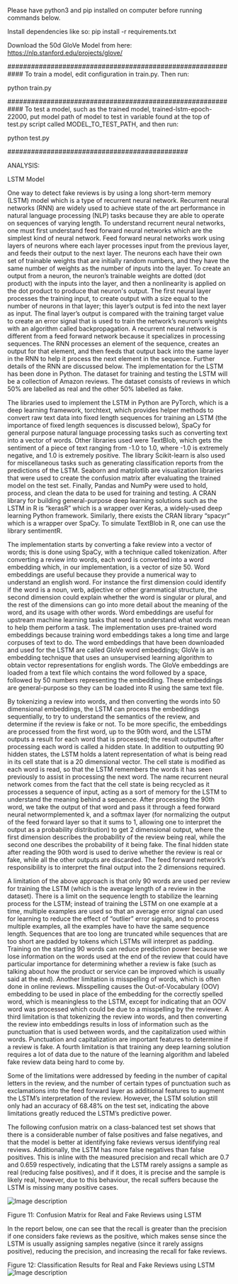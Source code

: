 Please have python3 and pip installed on computer before running commands below. 

Install dependencies like so:
pip install -r requirements.txt

Download the 50d GloVe Model from here: 
https://nlp.stanford.edu/projects/glove/

############################################################
To train a model, edit configuration in train.py. Then run:

python train.py

############################################################
To test a model, such as the trained model, trained-lstm-epoch-22000, 
put model path of model to test in variable found at the top of test.py script called MODEL_TO_TEST_PATH, 
and then run:

python test.py

##############################################

ANALYSIS:

LSTM Model 

One way to detect fake reviews is by using a long short-term memory (LSTM) model which is a type of recurrent neural network. Recurrent neural networks (RNN) are widely used to achieve state of the art performance in natural language processing (NLP) tasks because they are able to operate on sequences of varying length. To understand recurrent neural networks, one must first understand feed forward neural networks which are the simplest kind of neural network. Feed forward neural networks work using layers of neurons where each layer processes input from the previous layer, and feeds their output to the next layer. The neurons each have their own set of trainable weights that are initially random numbers, and they have the same number of weights as the number of inputs into the layer. To create an output from a neuron, the neuron’s trainable weights are dotted (dot product) with the inputs into the layer, and then a nonlinearity is applied on the dot product to produce that neuron's output. The first neural layer processes the training input, to create output with a size equal to the number of neurons in that layer; this layer’s output is fed into the next layer as input. The final layer’s output is compared with the training target value to create an error signal that is used to train the network’s neuron’s weights with an algorithm called backpropagation.  A recurrent neural network is different from a feed forward network because it specializes in processing sequences. The RNN processes an element of the sequence, creates an output for that element, and then feeds that output back into the same layer in the RNN to help it process the next element in the sequence. Further details of the RNN are discussed below. The implementation for the LSTM has been done in Python. The dataset for training and testing the LSTM will be a collection of Amazon reviews. The dataset consists of reviews in which 50% are labelled as real and the other 50% labelled as fake.  

The libraries used to implement the LSTM in Python are PyTorch, which is a deep learning framework, torchtext, which provides helper methods to convert raw text data into fixed length sequences for training an LSTM (the importance of fixed length sequences is discussed below), SpaCy for general purpose natural language processing tasks such as converting text into a vector of words. Other libraries used were TextBlob, which gets the sentiment of a piece of text ranging from -1.0 to 1.0, where -1.0 is  extremely negative, and 1.0 is extremely positive. The library Scikit-learn is also used for miscellaneous tasks such as generating classification reports from the predictions of the LSTM. Seaborn and matplotlib are visualization libraries that were used to create the confusion matrix after evaluating the trained model on the test set. Finally, Pandas and NumPy were used to hold, process, and clean the data to be used for training and testing. A CRAN library for building general-purpose deep learning solutions such as the LSTM in R is “kerasR” which is a wrapper over Keras, a widely-used deep learning Python framework. Similarly, there exists the CRAN library “spacyr” which is a wrapper over SpaCy. To simulate TextBlob in R, one can use the library sentimentR. 

The implementation starts by converting a fake review into a vector of words; this is done using SpaCy, with a technique called tokenization. After converting a review into words, each word is converted into a word embedding which, in our implementation, is a vector of size 50. Word embeddings are useful because they provide a numerical way to understand an english word.  For instance the first dimension could identify if the word is a noun, verb, adjective or other grammatical structure, the second dimension could explain whether the word is singular or plural, and the rest of the dimensions can go into more detail about the meaning of the word, and its usage with other words. Word embeddings are useful for upstream machine learning tasks that need to understand what words mean to help them perform a task. The implementation uses pre-trained word embeddings because training word embeddings takes a long time and large corpuses of text to do. The word embeddings that have been downloaded and used for the LSTM are called GloVe word embeddings; GloVe is an embedding technique that uses an unsupervised learning algorithm to obtain vector representations for english words. The GloVe embeddings are loaded from a text file which contains the word followed by a space, followed by 50 numbers representing the embedding. These embeddings are general-purpose so they can be loaded into R using the same text file. 

By tokenizing a review into words, and then converting the words into 50 dimensional embeddings, the LSTM can process the embeddings sequentially, to try to understand the semantics of the review, and determine if the review is fake or not. To be more specific, the embeddings are processed from the first word, up to the 90th word, and the LSTM outputs a result for each word that is processed; the result outputted after processing each word is called a hidden state. In addition to outputting 90 hidden states, the LSTM holds a latent representation of what is being read in its cell state that is a 20 dimensional vector. The cell state is modified as each word is read, so that the LSTM remembers the words it has seen previously to assist in processing the next word. The name recurrent neural network comes from the fact that the cell state is being recycled as it processes a sequence of input, acting as a sort of memory for the LSTM to understand the meaning behind a sequence. After processing the 90th word, we take the output of that word and pass it through a feed forward neural networmplemented k, and a softmax layer (for normalizing the output of the feed forward layer so that it sums to 1, allowing one to interpret the output as a probability distribution) to get 2 dimensional output, where the first dimension describes the probability of the review being real, while the second one describes the probability of it being fake. The final hidden state after reading the 90th word is used to derive whether the review is real or fake, while all the other outputs are discarded. The feed forward  network’s responsibility is to interpret the final output into the 2 dimensions required. 

A limitation of the above approach is that only 90 words are used per review for training the LSTM (which is the average length of a review in the dataset). There is a limit on the sequence length to stabilize the learning process for the LSTM; instead of training the LSTM on one example at a time, multiple examples are used so that an average error signal can used for learning to reduce the effect of “outlier” error signals, and to process multiple examples, all the examples have to have the same sequence length. Sequences that are too long are truncated while sequences that are too short are padded by <pad> tokens which LSTMs will interpret as padding. 
Training on the starting 90 words can reduce prediction power because we lose information on the words used at the end of the review that could have particular importance for determining whether a review is fake (such as talking about how the product or service can be improved which is usually said at the end). Another limitation is misspelling of words, which is often done in online reviews. Misspelling causes the Out-of-Vocabulary (OOV) embedding to be used in place of the embedding for the correctly spelled word, which is meaningless to the LSTM, except for indicating that an OOV word was processed which could be due to a misspelling by the reviewer. A third limitation is that tokenizing the review into words, and then converting the review into embeddings results in loss of information such as the punctuation that is used between words, and the capitalization used within words. Punctuation and capitalization are important features to determine if a review is fake. A fourth limitation is that training any deep learning solution requires a lot of data due to the nature of the learning algorithm and labeled fake review data being hard to come by. 

Some of the limitations were addressed by feeding in the number of capital letters in the review, and the number of certain types of punctuation such as exclamations into the feed forward layer as additional features to augment the LSTM’s interpretation of the review. However, the LSTM solution still only had an accuracy of 68.48% on the test set, indicating the above limitations greatly reduced the LSTM’s predictive power.

The following confusion matrix on a class-balanced test set shows that there is a considerable number of false positives and false negatives, and that the model is better at identifying fake reviews versus identifying real reviews. Additionally, the LSTM has more false negatives than false positives. This is inline with the measured precision and recall which are 0.7 and 0.659 respectively, indicating that the LSTM rarely assigns a sample as real (reducing false positives), and if it does, it is precise and the sample is likely real, however, due to this behaviour, the recall suffers because the LSTM is missing many positive cases. 


![Image description](https://github.com/harman666666/Fake-Ecommerce-Reviews-Detector/blob/master/LSTMConfusionMatrix.png)

Figure 11: Confusion Matrix for Real and Fake Reviews using LSTM


In the report below, one can see that the recall is greater than the precision if one considers fake reviews as the positive, which makes sense since the LSTM is usually assigning samples negative (since it rarely assigns positive), reducing the precision, and increasing the recall for fake reviews. 

Figure 12: Classification Results for Real and Fake Reviews using LSTM
![Image description](https://github.com/harman666666/Fake-Ecommerce-Reviews-Detector/blob/master/classification_results.png)



